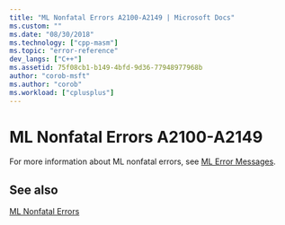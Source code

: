 ```yaml
---
title: "ML Nonfatal Errors A2100-A2149 | Microsoft Docs"
ms.custom: ""
ms.date: "08/30/2018"
ms.technology: ["cpp-masm"]
ms.topic: "error-reference"
dev_langs: ["C++"]
ms.assetid: 75f08cb1-b149-4bfd-9d36-77948977968b
author: "corob-msft"
ms.author: "corob"
ms.workload: ["cplusplus"]
---
```

# ML Nonfatal Errors A2100-A2149

For more information about ML nonfatal errors, see [ML Error Messages](../../assembler/masm/ml-error-messages.md).

## See also

[ML Nonfatal Errors](../../assembler/masm/ml-nonfatal-errors.md)<br/>